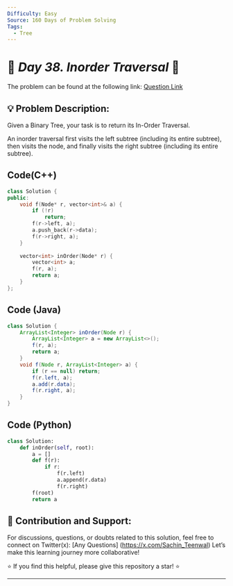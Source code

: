 ```yaml
---
Difficulty: Easy  
Source: 160 Days of Problem Solving  
Tags:
  - Tree
---
```


# 🚀 _Day 38. Inorder Traversal_ 🧠


The problem can be found at the following link: [Question Link](https://www.geeksforgeeks.org/batch/gfg-160-problems/track/tree-gfg-160/problem/inorder-traversal)  

## 💡 **Problem Description:**

Given a Binary Tree, your task is to return its In-Order Traversal.

An inorder traversal first visits the left subtree (including its entire subtree), then visits the node, and finally visits the right subtree (including its entire subtree).

## Code(C++)
```cpp
class Solution {
public:
    void f(Node* r, vector<int>& a) {
        if (!r)
            return;
        f(r->left, a);
        a.push_back(r->data);
        f(r->right, a);
    }
    
    vector<int> inOrder(Node* r) {
        vector<int> a;
        f(r, a);
        return a;
    }
};
```

## Code (Java)

```java
class Solution {
    ArrayList<Integer> inOrder(Node r) {
        ArrayList<Integer> a = new ArrayList<>();
        f(r, a);
        return a;
    }
    void f(Node r, ArrayList<Integer> a) {
        if (r == null) return;
        f(r.left, a);
        a.add(r.data);
        f(r.right, a);
    }
}
```

## Code (Python)

```python
class Solution:
    def inOrder(self, root):
        a = []
        def f(r):
            if r:
                f(r.left)
                a.append(r.data)
                f(r.right)
        f(root)
        return a
```



## 🎯 **Contribution and Support:**

For discussions, questions, or doubts related to this solution, feel free to connect on Twitter(x): [Any Questions] (https://x.com/Sachin_Teenwal) Let’s make this learning journey more collaborative!

⭐ If you find this helpful, please give this repository a star! ⭐

---
